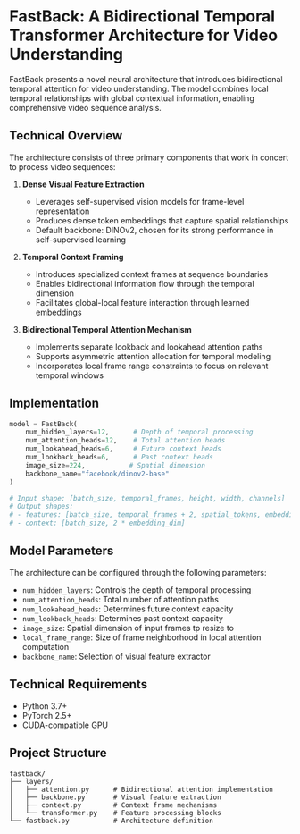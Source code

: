 # FastBack: A Bidirectional Temporal Transformer Architecture for Video Understanding

FastBack presents a novel neural architecture that introduces bidirectional temporal attention for video understanding. The model combines local temporal relationships with global contextual information, enabling comprehensive video sequence analysis.

## Technical Overview

The architecture consists of three primary components that work in concert to process video sequences:

1. **Dense Visual Feature Extraction**
   - Leverages self-supervised vision models for frame-level representation
   - Produces dense token embeddings that capture spatial relationships
   - Default backbone: DINOv2, chosen for its strong performance in self-supervised learning

2. **Temporal Context Framing**
   - Introduces specialized context frames at sequence boundaries
   - Enables bidirectional information flow through the temporal dimension
   - Facilitates global-local feature interaction through learned embeddings

3. **Bidirectional Temporal Attention Mechanism**
   - Implements separate lookback and lookahead attention paths
   - Supports asymmetric attention allocation for temporal modeling
   - Incorporates local frame range constraints to focus on relevant temporal windows


## Implementation

```python
model = FastBack(
    num_hidden_layers=12,      # Depth of temporal processing
    num_attention_heads=12,    # Total attention heads
    num_lookahead_heads=6,     # Future context heads
    num_lookback_heads=6,      # Past context heads
    image_size=224,           # Spatial dimension
    backbone_name="facebook/dinov2-base"
)

# Input shape: [batch_size, temporal_frames, height, width, channels]
# Output shapes: 
# - features: [batch_size, temporal_frames + 2, spatial_tokens, embedding_dim]
# - context: [batch_size, 2 * embedding_dim]
```

## Model Parameters

The architecture can be configured through the following parameters:

- `num_hidden_layers`: Controls the depth of temporal processing
- `num_attention_heads`: Total number of attention paths
- `num_lookahead_heads`: Determines future context capacity
- `num_lookback_heads`: Determines past context capacity
- `image_size`: Spatial dimension of input frames tp resize to
- `local_frame_range`: Size of frame neighborhood in local attention computation
- `backbone_name`: Selection of visual feature extractor

## Technical Requirements

- Python 3.7+
- PyTorch 2.5+
- CUDA-compatible GPU

## Project Structure

```
fastback/
├── layers/
│   ├── attention.py      # Bidirectional attention implementation
│   ├── backbone.py       # Visual feature extraction
│   ├── context.py        # Context frame mechanisms
│   └── transformer.py    # Feature processing blocks
└── fastback.py           # Architecture definition
```
